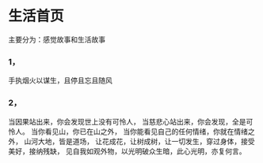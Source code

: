 # 生活首页

主要分为：感觉故事和生活故事

### 1，
手执烟火以谋生，且停且忘且随风

### 2，
当因果站出来，你会发现世上没有可怜人，
当慈悲心站出来，你会发现，全是可怜人。
当你看见山，你已在山之外，
当你能看见自己的任何情绪，你就在情绪之外，
山河大地，皆是道场，
让花成花，让树成树，让一切发生，穿过身体，接受美好，接纳残缺，
见自我如观外物，以光明破众生暗，此心光明，亦复何言。